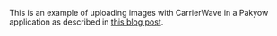 This is an example of uploading images with CarrierWave in a Pakyow application as described in [this blog post](https://medium.com/@jphager2/pakyow-image-uploads-with-carrierwave-7f3db1b542a6#.82lqp7n67).
